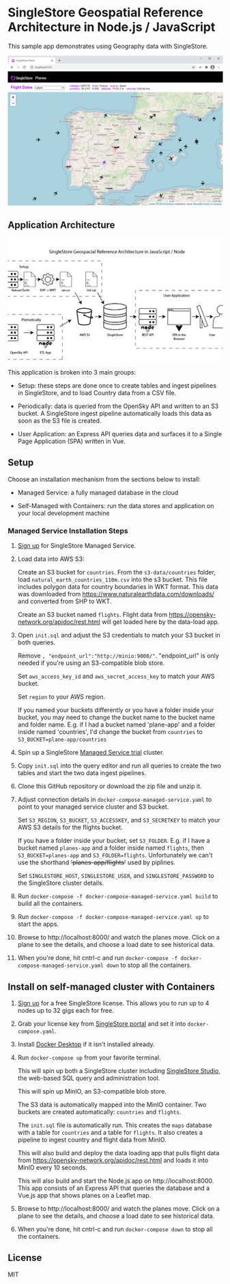 SingleStore Geospatial Reference Architecture in Node.js / JavaScript
=====================================================================

This sample app demonstrates using Geography data with SingleStore.

![SingleStore Planes](app-screenshot.png)


## Application Architecture

![Application Architecture](airplane-architecture.png)

This application is broken into 3 main groups:

- Setup: these steps are done once to create tables and ingest pipelines in SingleStore, and to load Country data from a CSV file.

- Periodically: data is queried from the OpenSky API and written to an S3 bucket.  A SingleStore ingest pipeline automatically loads this data as soon as the S3 file is created.

- User Application: an Express API queries data and surfaces it to a Single Page Application (SPA) written in Vue.


## Setup

Choose an installation mechanism from the sections below to install:

- Managed Service: a fully managed database in the cloud

- Self-Managed with Containers: run the data stores and application on your local development machine


### Managed Service Installation Steps

1. [Sign up](https://msql.co/2E8aBa2) for SingleStore Managed Service.

2. Load data into AWS S3:

   Create an S3 bucket for `countries`.  From the `s3-data/countries` folder, load `natural_earth_countries_110m.csv` into the s3 bucket.  This file includes polygon data for country boundaries in WKT format.  This data was downloaded from https://www.naturalearthdata.com/downloads/ and converted from SHP to WKT.

   Create an S3 bucket named `flights`.  Flight data from https://opensky-network.org/apidoc/rest.html will get loaded here by the data-load app.

3. Open `init.sql` and adjust the S3 credentials to match your S3 bucket in both queries.

   Remove `, "endpoint_url":"http://minio:9000/"`.  "endpoint_url" is only needed if you're using an S3-compatible blob store.

   Set `aws_access_key_id` and `aws_secret_access_key` to match your AWS bucket.

   Set `region` to your AWS region.

   If you named your buckets differently or you have a folder inside your bucket, you may need to change the bucket name to the bucket name and folder name.  E.g. if I had a bucket named 'plane-app' and a folder inside named 'countries', I'd change the bucket from `countries` to `S3_BUCKET=plane-app/countries`

4. Spin up a SingleStore [Managed Service trial](https://msql.co/3iQ0SE8) cluster.

5. Copy `init.sql` into the query editor and run all queries to create the two tables and start the two data ingest pipelines.

6. Clone this GitHub repository or download the zip file and unzip it.

7. Adjust connection details in `docker-compose-managed-service.yaml` to point to your managed service cluster and S3 bucket.

   Set `S3_REGION`, `S3_BUCKET`, `S3_ACCESSKEY`, and `S3_SECRETKEY` to match your AWS S3 details for the flights bucket.

   If you have a folder inside your bucket, set `S3_FOLDER`.  E.g. if I have a bucket named `planes-app` and a folder inside named `flights`, then `S3_BUCKET=planes-app` and `S3_FOLDER=flights`.  Unfortunately we can't use the shorthand ~~'planes-app/flights'~~ used by piplines.

   Set `SINGLESTORE_HOST`, `SINGLESTORE_USER`, and `SINGLESTORE_PASSWORD` to the SingleStore cluster details.

8. Run `docker-compose -f docker-compose-managed-service.yaml build` to build all the containers.

9. Run `docker-compose -f docker-compose-managed-service.yaml up` to start the apps.

10. Browse to http://localhost:8000/ and watch the planes move.  Click on a plane to see the details, and choose a load date to see historical data.

11. When you're done, hit cntrl-c and run `docker-compose -f docker-compose-managed-service.yaml down` to stop all the containers.


## Install on self-managed cluster with Containers

1. [Sign up](https://msql.co/2E8aBa2) for a free SingleStore license. This allows you to run up to 4 nodes up to 32 gigs each for free.

2. Grab your license key from [SingleStore portal](https://msql.co/3fZoxjO) and set it into `docker-compose.yaml`.

3. Install [Docker Desktop](https://www.docker.com/products/docker-desktop) if it isn't installed already.

4. Run `docker-compose up` from your favorite terminal.

   This will spin up both a SingleStore cluster including [SingleStore Studio](https://localhost:8080), the web-based SQL query and administration tool.

   This will spin up MinIO, an S3-compatible blob store.

   The S3 data is automatically mapped into the MinIO container.  Two buckets are created automatically: `countries` and `flights`.

   The `init.sql` file is automatically run.  This creates the `maps` database with a table for `countries` and a table for `flights`.  It also creates a pipeline to ingest country and flight data from MinIO.

   This will also build and deploy the data loading app that pulls flight data from https://opensky-network.org/apidoc/rest.html and loads it into MinIO every 10 seconds.

   This will also build and start the Node.js app on http://localhost:8000.  This app consists of an Express API that queries the database and a Vue.js app that shows planes on a Leaflet map.

5. Browse to http://localhost:8000/ and watch the planes move.  Click on a plane to see the details, and choose a load date to see historical data.

6. When you're done, hit cntrl-c and run `docker-compose down` to stop all the containers.


## License

MIT
